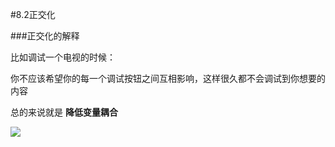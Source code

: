 #8.2正交化

###正交化的解释

比如调试一个电视的时候：

你不应该希望你的每一个调试按钮之间互相影响，这样很久都不会调试到你想要的内容

总的来说就是 __降低变量耦合__

![](https://cdn.jsdelivr.net/gh/tj-messi/picture/1727796207578.png)